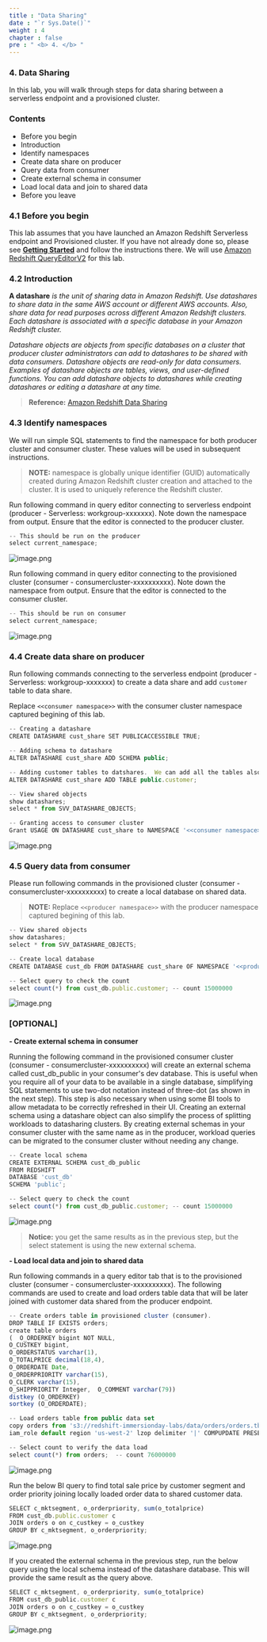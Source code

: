 ```yaml
---
title : "Data Sharing"
date : "`r Sys.Date()`"
weight : 4
chapter : false
pre : " <b> 4. </b> "
---
```

### **4. Data Sharing**

In this lab, you will walk through steps for data sharing between a serverless endpoint and a provisioned cluster.

### **Contents**

- Before you begin
- Introduction
- Identify namespaces
- Create data share on producer
- Query data from consumer
- Create external schema in consumer
- Load local data and join to shared data
- Before you leave

### **4.1 Before you begin**

This lab assumes that you have launched an Amazon Redshift Serverless endpoint and Provisioned cluster. If you have not already done so, please see [**Getting Started**](https://catalog.us-east-1.prod.workshops.aws/workshops/9f29cdba-66c0-445e-8cbb-28a092cb5ba7/en-US/lab1) and follow the instructions there. We will use [Amazon Redshift QueryEditorV2](https://console.aws.amazon.com/sqlworkbench/home)  for this lab.

### **4.2 Introduction**

**A datashare** *is the unit of sharing data in Amazon Redshift. Use datashares to share data in the same AWS account or different AWS accounts. Also, share data for read purposes across different Amazon Redshift clusters. Each datashare is associated with a specific database in your Amazon Redshift cluster.*

*Datashare objects are objects from specific databases on a cluster that producer cluster administrators can add to datashares to be shared with data consumers. Datashare objects are read-only for data consumers. Examples of datashare objects are tables, views, and user-defined functions. You can add datashare objects to datashares while creating datashares or editing a datashare at any time.*

> **Reference:** [Amazon Redshift Data Sharing](https://aws.amazon.com/redshift/features/data-sharing/)

### **4.3 Identify namespaces**

We will run simple SQL statements to find the namespace for both producer cluster and consumer cluster. These values will be used in subsequent instructions.

> **NOTE:** namespace is globally unique identifier (GUID) automatically created during Amazon Redshift cluster creation and attached to the cluster. It is used to uniquely reference the Redshift cluster.

Run following command in query editor connecting to serverless endpoint (producer - Serverless: workgroup-xxxxxxx). Note down the namespace from output. Ensure that the editor is connected to the producer cluster.

```jsx
-- This should be run on the producer 
select current_namespace;
```
![image.png](/images/4/4-01.png)

Run following command in query editor connecting to the provisioned cluster (consumer - consumercluster-xxxxxxxxxx). Note down the namespace from output. Ensure that the editor is connected to the consumer cluster.

```jsx
-- This should be run on consumer 
select current_namespace;
```
![image.png](/images/4/4-012.png)

### **4.4 Create data share on producer**

Run following commands connecting to the serverless endpoint (producer - Serverless: workgroup-xxxxxxx) to create a data share and add `customer` table to data share.

Replace `<<consumer namespace>>` with the consumer cluster namespace captured begining of this lab.

```jsx
-- Creating a datashare
CREATE DATASHARE cust_share SET PUBLICACCESSIBLE TRUE;

-- Adding schema to datashare
ALTER DATASHARE cust_share ADD SCHEMA public;

-- Adding customer tables to datshares.  We can add all the tables also if required
ALTER DATASHARE cust_share ADD TABLE public.customer;

-- View shared objects
show datashares;
select * from SVV_DATASHARE_OBJECTS;

-- Granting access to consumer cluster
Grant USAGE ON DATASHARE cust_share to NAMESPACE '<<consumer namespace>>'
```

![image.png](/images/4/4-04.png)

### **4.5 Query data from consumer**

Please run following commands in the provisioned cluster (consumer - consumercluster-xxxxxxxxxx) to create a local database on shared data.

> **NOTE:** Replace `<<producer namespace>>` with the producer namespace captured begining of this lab.

```jsx
-- View shared objects
show datashares;
select * from SVV_DATASHARE_OBJECTS;

-- Create local database
CREATE DATABASE cust_db FROM DATASHARE cust_share OF NAMESPACE '<<producer namespace>';

-- Select query to check the count
select count(*) from cust_db.public.customer; -- count 15000000
```

![image.png](/images/4/4-05.png)

### [OPTIONAL] 

**- Create external schema in consumer**

Running the following command in the provisioned consumer cluster (consumer - consumercluster-xxxxxxxxxx) will create an external schema called cust_db_public in your consumer's dev database. This is useful when you require all of your data to be available in a single database, simplifying SQL statements to use two-dot notation instead of three-dot (as shown in the next step). This step is also necessary when using some BI tools to allow metadata to be correctly refreshed in their UI. Creating an external schema using a datashare object can also simplify the process of splitting workloads to datasharing clusters. By creating external schemas in your consumer cluster with the same name as in the producer, workload queries can be migrated to the consumer cluster without needing any change.

```jsx
-- Create local schema
CREATE EXTERNAL SCHEMA cust_db_public
FROM REDSHIFT
DATABASE 'cust_db'
SCHEMA 'public';

-- Select query to check the count
select count(*) from cust_db_public.customer; -- count 15000000
```

![image.png](/images/4/4-6.png)

> **Notice:** you get the same results as in the previous step, but the select statement is using the new external schema.

**- Load local data and join to shared data**

Run following commands in a query editor tab that is to the provisioned cluster (consumer - consumercluster-xxxxxxxxxx). The following commands are used to create and load orders table data that will be later joined with customer data shared from the producer endpoint.

```jsx
-- Create orders table in provisioned cluster (consumer).
DROP TABLE IF EXISTS orders;
create table orders
(  O_ORDERKEY bigint NOT NULL,  
O_CUSTKEY bigint,  
O_ORDERSTATUS varchar(1),  
O_TOTALPRICE decimal(18,4),  
O_ORDERDATE Date,  
O_ORDERPRIORITY varchar(15),  
O_CLERK varchar(15),  
O_SHIPPRIORITY Integer,  O_COMMENT varchar(79))
distkey (O_ORDERKEY)
sortkey (O_ORDERDATE);

-- Load orders table from public data set
copy orders from 's3://redshift-immersionday-labs/data/orders/orders.tbl.'
iam_role default region 'us-west-2' lzop delimiter '|' COMPUPDATE PRESET;

-- Select count to verify the data load
select count(*) from orders;  -- count 76000000
```

![image.png](/images/4/4-7.png)

Run the below BI query to find total sale price by customer segment and order priority joining locally loaded order data to shared customer data.

```jsx
SELECT c_mktsegment, o_orderpriority, sum(o_totalprice)
FROM cust_db.public.customer c
JOIN orders o on c_custkey = o_custkey
GROUP BY c_mktsegment, o_orderpriority;
```

![image.png](/images/4/4-8.png)

If you created the external schema in the previous step, run the below query using the local schema instead of the datashare database. This will provide the same result as the query above.

```jsx
SELECT c_mktsegment, o_orderpriority, sum(o_totalprice)
FROM cust_db_public.customer c
JOIN orders o on c_custkey = o_custkey
GROUP BY c_mktsegment, o_orderpriority;
```

![image.png](/images/4/4-9.png)